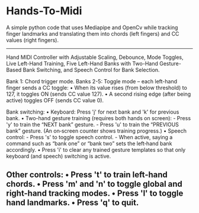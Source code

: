 # Hands-To-Midi
A simple python code that uses Mediapipe and OpenCv while tracking finger landmarks and translating them into chords (left fingers) and CC values (right fingers). 

---------------
Hand MIDI Controller with Adjustable Scaling, Debounce, Mode Toggles, Live Left-Hand Training,
Five Left-Hand Banks with Two-Hand Gesture-Based Bank Switching, and Speech Control for Bank Selection.

Bank 1: Chord trigger mode.
Banks 2-5: Toggle mode – each left-hand finger sends a CC toggle:
         • When its value rises (from below threshold) to 127, it toggles ON (sends CC value 127).
         • A second rising edge (after being active) toggles OFF (sends CC value 0).

Bank switching:
  • Keyboard: Press 'j' for next bank and 'k' for previous bank.
  • Two-hand gesture training (requires both hands on screen):
       - Press 'y' to train the “NEXT bank” gesture.
       - Press 'u' to train the “PREVIOUS bank” gesture.
       (An on‑screen counter shows training progress.)
  • Speech control:
       - Press 's' to toggle speech control.
       - When active, saying a command such as “bank one” or “bank two” sets the left‐hand bank accordingly.
  • Press 'i' to clear any trained gesture templates so that only keyboard (and speech) switching is active.

Other controls:
  • Press 't' to train left-hand chords.
  • Press 'm' and 'n' to toggle global and right-hand tracking modes.
  • Press 'l' to toggle hand landmarks.
  • Press 'q' to quit.
  ---------------

